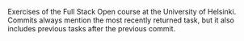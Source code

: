 Exercises of the Full Stack Open course at the University of Helsinki. Commits always mention the most recently returned task, but it also includes previous tasks after the previous commit.
